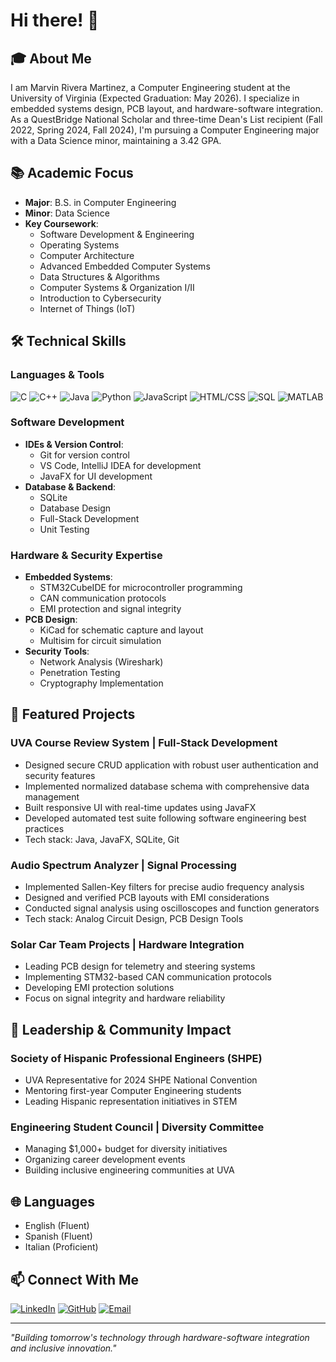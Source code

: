# Hi there! 👋

## 🎓 About Me

I am Marvin Rivera Martinez, a Computer Engineering student at the University of Virginia (Expected Graduation: May 2026). I specialize in embedded systems design, PCB layout, and hardware-software integration. As a QuestBridge National Scholar and three-time Dean's List recipient (Fall 2022, Spring 2024, Fall 2024), I'm pursuing a Computer Engineering major with a Data Science minor, maintaining a 3.42 GPA.

## 📚 Academic Focus
- **Major**: B.S. in Computer Engineering
- **Minor**: Data Science
- **Key Coursework**: 
  - Software Development & Engineering
  - Operating Systems
  - Computer Architecture
  - Advanced Embedded Computer Systems
  - Data Structures & Algorithms
  - Computer Systems & Organization I/II
  - Introduction to Cybersecurity
  - Internet of Things (IoT)

## 🛠 Technical Skills

### Languages & Tools
![C](https://img.shields.io/badge/C-00599C?style=for-the-badge&logo=c&logoColor=white)
![C++](https://img.shields.io/badge/C++-00599C?style=for-the-badge&logo=cplusplus&logoColor=white)
![Java](https://img.shields.io/badge/Java-ED8B00?style=for-the-badge&logo=openjdk&logoColor=white)
![Python](https://img.shields.io/badge/Python-3776AB?style=for-the-badge&logo=python&logoColor=white)
![JavaScript](https://img.shields.io/badge/JavaScript-F7DF1E?style=for-the-badge&logo=javascript&logoColor=black)
![HTML/CSS](https://img.shields.io/badge/HTML5-E34F26?style=for-the-badge&logo=html5&logoColor=white)
![SQL](https://img.shields.io/badge/SQL-4479A1?style=for-the-badge&logo=mysql&logoColor=white)
![MATLAB](https://img.shields.io/badge/MATLAB-0076A8?style=for-the-badge&logo=mathworks&logoColor=white)

### Software Development
- **IDEs & Version Control**: 
  - Git for version control
  - VS Code, IntelliJ IDEA for development
  - JavaFX for UI development
- **Database & Backend**: 
  - SQLite
  - Database Design
  - Full-Stack Development
  - Unit Testing

### Hardware & Security Expertise
- **Embedded Systems**: 
  - STM32CubeIDE for microcontroller programming
  - CAN communication protocols
  - EMI protection and signal integrity
- **PCB Design**: 
  - KiCad for schematic capture and layout
  - Multisim for circuit simulation
- **Security Tools**:
  - Network Analysis (Wireshark)
  - Penetration Testing
  - Cryptography Implementation

## 🚀 Featured Projects

### UVA Course Review System | Full-Stack Development
- Designed secure CRUD application with robust user authentication and security features
- Implemented normalized database schema with comprehensive data management
- Built responsive UI with real-time updates using JavaFX
- Developed automated test suite following software engineering best practices
- Tech stack: Java, JavaFX, SQLite, Git

### Audio Spectrum Analyzer | Signal Processing
- Implemented Sallen-Key filters for precise audio frequency analysis
- Designed and verified PCB layouts with EMI considerations
- Conducted signal analysis using oscilloscopes and function generators
- Tech stack: Analog Circuit Design, PCB Design Tools

### Solar Car Team Projects | Hardware Integration
- Leading PCB design for telemetry and steering systems
- Implementing STM32-based CAN communication protocols
- Developing EMI protection solutions
- Focus on signal integrity and hardware reliability

## 🌟 Leadership & Community Impact

### Society of Hispanic Professional Engineers (SHPE)
- UVA Representative for 2024 SHPE National Convention
- Mentoring first-year Computer Engineering students
- Leading Hispanic representation initiatives in STEM

### Engineering Student Council | Diversity Committee
- Managing $1,000+ budget for diversity initiatives
- Organizing career development events
- Building inclusive engineering communities at UVA

## 🌐 Languages
- English (Fluent)
- Spanish (Fluent)
- Italian (Proficient)

## 📫 Connect With Me
[![LinkedIn](https://img.shields.io/badge/LinkedIn-0077B5?style=for-the-badge&logo=linkedin&logoColor=white)](https://linkedin.com/in/ariveram128)
[![GitHub](https://img.shields.io/badge/GitHub-100000?style=for-the-badge&logo=github&logoColor=white)](https://github.com/ariveram128)
[![Email](https://img.shields.io/badge/Email-D14836?style=for-the-badge&logo=gmail&logoColor=white)](mailto:mrvnlxndrrvr2@gmail.com)

---
*"Building tomorrow's technology through hardware-software integration and inclusive innovation."*
